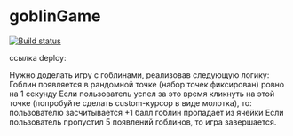 # goblinGame

[![Build status](https://ci.appveyor.com/api/projects/status/fjkf9gcelkvthe4s/branch/master?svg=true)](https://ci.appveyor.com/project/Pavel-A-T/goblingame/branch/master)

ссылка deploy:

Нужно доделать игру с гоблинами, реализовав следующую логику:  Гоблин появляется в рандомной точке (набор точек фиксирован) ровно на 1 секунду Если пользователь успел за это время кликнуть на этой точке (попробуйте сделать custom-курсор в виде молотка), то: пользователю засчитывается +1 балл гоблин пропадает из ячейки Если пользователь пропустил 5 появлений гоблинов, то игра завершается.
